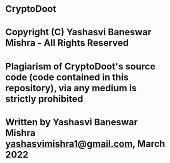 # CryptoDoot

# Copyright (C) Yashasvi Baneswar Mishra - All Rights Reserved
# Plagiarism of CryptoDoot's source code (code contained in this repository), via any medium is strictly prohibited
# Written by Yashasvi Baneswar Mishra <yashasvimishra1@gmail.com>, March 2022

















